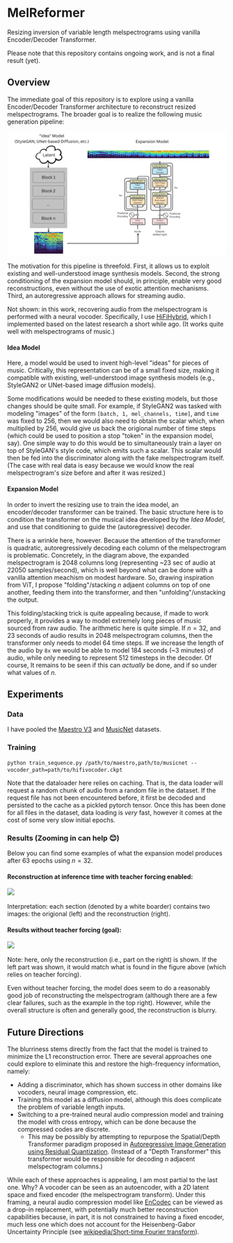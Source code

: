# MelReformer

Resizing inversion of variable length melspectrograms using vanilla Encoder/Decoder Transformer.

Please note that this repository contains ongoing work, and is not a final result (yet).

## Overview

The immediate goal of this repository is to explore using a vanilla Encoder/Decoder Transformer architecture
to reconstruct resized melspectrograms. The broader goal is to realize the following music generation
pipeline:

![](/assets/Music%20Pipeline.png)

The motivation for this pipeline is threefold. First, it allows us to exploit existing
and well-understood image synthesis models. Second, the strong conditioning of the expansion
model should, in principle, enable very good reconstructions, even without the use of exotic attention
mechanisms. Third, an autoregressive approach allows for streaming audio.

Not shown: in this work, recovering audio from the melspectrogram is performed with a neural vocoder.
Specifically, I use [HiFiHybrid](https://github.com/TariqAHassan/HiFiHybrid), which I implemented based on the
latest research a short while ago. (It works quite well with melspectrograms of music.)

#### Idea Model

Here, a model would be used to invent high-level "ideas" for pieces of music.
Critically, this representation can be of a small fixed size, making it compatible
with existing, well-understood image synthesis models (e.g., StyleGAN2 or UNet-based image diffusion models).

Some modifications would be needed to these existing models, but those changes should be quite small.
For example, if StyleGAN2 was tasked with modeling "images" of the form `[batch, 1, mel_channels, time]`,
and `time` was fixed to 256, then we would also need to obtain the scalar which, when multiplied by 256, 
would give us back the origional number of time steps (which could be used to position a stop "token" in the expansion model, say).
One simple way to do this would be to simultaneously train a layer on top of StyleGAN's style code, which emits 
such a scalar. This scalar would then be fed into the discriminator along with the fake melspectrogram itself. 
(The case with real data is easy because we would know the real melspectrogram's size before and after it was resized.)

#### Expansion Model

In order to invert the resizing use to train the idea model, an encoder/decoder transformer
can be trained. The basic structure here is to condition the transformer on the musical
idea developed by the _Idea Model_, and use that conditioning to guide the (autoregressive) decoder.

There is a wrinkle here, however. Because the attention of the transformer is quadratic,
autoregressively decoding each column of the melspectrogram is problematic. Concretely, in the diagram above,
the expanded melspectrogram is 2048 columns long (representing ~23 sec of audio at 22050 samples/second),
which is well beyond what can be done with a vanilla attention meachism on modest hardware. 
So, drawing inspiration from ViT, I propose "folding"/stacking $n$ adjaent columns on top of one another,
feeding them into the transformer, and then "unfolding"/unstacking the output. 

This folding/stacking trick is quite appealing because, if made to work properly, it provides
a way to model extremely long pieces of music sourced from raw audio. The arithmetic here
is quite simple. If $n=32$, and 23 seconds of audio results in 2048 melspectrogram columns, then
the transformer only needs to model 64 time steps. If we increase the length of the audio by `8x`
we would be able to model 184 seconds (~3 minutes) of audio, while only needing to represent 512 timesteps
in the decoder. Of course, It remains to be seen if this can _actually_ be done, and if so under what
values of $n$.

## Experiments

### Data

I have pooled the [Maestro V3](https://magenta.tensorflow.org/datasets/maestro) and 
[MusicNet](https://zenodo.org/record/5120004#.Y18uZi0r0YI) datasets.

### Training

```shell
python train_sequence.py /path/to/maestro,path/to/musicnet --vocoder_path=path/to/hifivocoder.ckpt
```

Note that the dataloader here relies on caching. That is, the data loader will request
a random chunk of audio from a random file in the dataset. If the request file has not been 
encountered before, it first be decoded and persisted to the cache as a pickled pytorch tensor.
Once this has been done for all files in the dataset, data loading is *very* fast, 
however it comes at the cost of some very slow initial epochs.

### Results (Zooming in can help 😊)

Below you can find some examples of what the expansion model produces after 63 epochs
using $n=32$.

#### Reconstruction at inference time with teacher forcing enabled:

![](/assets/epoch_recon_63.png)

Interpretation: each section (denoted by a white boarder) contains two images: the origional (left)
and the reconstruction (right).

#### Results without teacher forcing (goal):

![](/assets/epoch_condn_63.png)

Note: here, only the reconstruction (i.e., part on the right) is shown. If the left part
was shown, it would match what is found in the figure above (which relies on teacher forcing).

Even without teacher forcing, the model does seem to do a reasonably good job of reconstructing the melspectrogram
(although there are a few clear failures, such as the example in the top right). However, while the overall
structure is often and generally good, the reconstruction is blurry. 

## Future Directions

The blurriness stems directly from the fact that the model is trained to minimize the L1 reconstruction error. 
There are several approaches one could explore to eliminate this and restore the high-frequency information, namely:

  * Adding a discriminator, which has shown success in other domains like vocoders, neural image compression, etc.
  * Training this model as a diffusion model, although this does complicate the problem of variable length inputs.
  * Switching to a pre-trained neural audio compression model and training the model with cross entropy, which
    can be done because the compressed codes are discrete.
       * This may be possibly by attempting to repurpose the Spatial/Depth Transformer paradigm proposed in
         [Autoregressive Image Generation using Residual Quantization](https://arxiv.org/abs/2203.01941). (Instead of 
         a "Depth Transformer" this transformer would be responsible for decoding $n$ adjacent melspectogram columns.)

While each of these approaches is appealing, I am most partial to the last one.
Why? A vocoder can be seen as an autoencoder, with a 2D latent space and fixed encoder (the melspectrogram transform). 
Under this framing, a neural audio compression model like [EnCodec](https://github.com/facebookresearch/encodec) 
can be viewed as a drop-in replacement, with potentially much better reconstruction capabilities because, in part, 
it is not constrained to having a fixed encoder, much less one which does not account for the Heisenberg-Gabor Uncertainty Principle
(see [wikipedia/Short-time Fourier transform](https://en.wikipedia.org/wiki/Short-time_Fourier_transform)).
